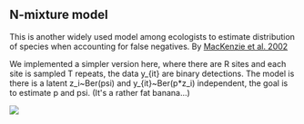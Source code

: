 ## N-mixture model

This is another widely used model among ecologists to estimate distribution of species when accounting for false negatives. By [MacKenzie et al. 2002](https://esajournals.onlinelibrary.wiley.com/doi/full/10.1890/0012-9658%282002%29083%5B2248%3AESORWD%5D2.0.CO%3B2)

We implemented a simpler version here, where there are R sites and each site is sampled T repeats, the data y_{it} are binary detections. The model is there is a latent z_i~Ber(psi) and y_{it}~Ber(p*z_i) independent, the goal is to estimate p and psi. (It's a rather fat banana...)

![](https://raw.githubusercontent.com/YunyiShen/weird-posteriors/master/banana/occupancy/p_psi.png)
